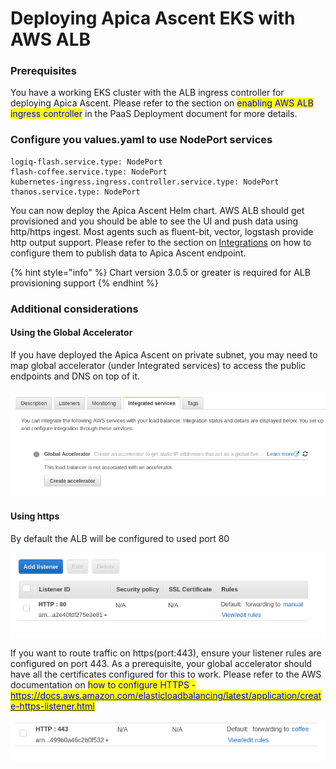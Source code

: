 # Deploying Apica Ascent EKS with AWS ALB

### Prerequisites

You have a working EKS cluster with the ALB ingress controller for deploying Apica Ascent. Please refer to the section on <mark style="color:blue;">enabling AWS ALB ingress controller</mark> in the PaaS Deployment document for more details.

### Configure you values.yaml to use NodePort services

```
logiq-flash.service.type: NodePort
flash-coffee.service.type: NodePort
kubernetes-ingress.ingress.controller.service.type: NodePort
thanos.service.type: NodePort
```

You can now deploy the Apica Ascent Helm chart. AWS ALB should get provisioned and you should be able to see the UI and push data using http/https ingest. Most agents such as fluent-bit, vector, logstash provide http output support. Please refer to the section on [Integrations](../../deploying-logiq/logiq-paas-deployment/broken-reference/) on how to configure them to publish data to Apica Ascent endpoint.

{% hint style="info" %}
Chart version 3.0.5 or greater is required for ALB provisioning support
{% endhint %}

### Additional considerations

#### Using the Global Accelerator

If you have deployed the Apica Ascent on private subnet, you may need to map global accelerator (under Integrated services) to access the public endpoints and DNS on top of it.

![](<../../.gitbook/assets/image (34) (1) (1).png>)

#### Using https

By default the ALB will be configured to used port 80

![](<../../.gitbook/assets/image (43) (1) (1).png>)

If you want to route traffic on https(port:443), ensure your listener rules are configured on port 443. As a prerequisite, your global accelerator should have all the certificates configured for this to work. Please refer to the AWS documentation on <mark style="color:blue;">how to configure HTTPS -</mark> [<mark style="color:blue;">https://docs.aws.amazon.com/elasticloadbalancing/latest/application/create-https-listener.html</mark>](https://docs.aws.amazon.com/elasticloadbalancing/latest/application/create-https-listener.html)

![](<../../.gitbook/assets/image (86) (1).png>)
